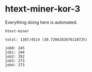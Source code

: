 # htext-miner-kor-3

Everything doing here is automated.

```
htext-miner

total: 1387/4514 (30.726628267611872%)

job0: 245
job1: 244
job2: 352
job3: 273
job4: 273
```
